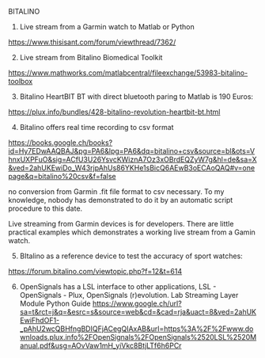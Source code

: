 BITALINO

1. Live stream from a Garmin watch to Matlab or Python

https://www.thisisant.com/forum/viewthread/7362/

2. Live stream from Bitalino Biomedical Toolkit 

https://www.mathworks.com/matlabcentral/fileexchange/53983-bitalino-toolbox

3. Bitalino HeartBIT BT with direct bluetooth paring to Matlab is 190 Euros:

https://plux.info/bundles/428-bitalino-revolution-heartbit-bt.html

4. Bitalino offers real time recording to csv format

https://books.google.ch/books?id=Hy7EDwAAQBAJ&pg=PA6&lpg=PA6&dq=bitalino+csv&source=bl&ots=VhnxUXPFuO&sig=ACfU3U26YsvcKWiznA7Oz3xOBrdEQZyW7g&hl=de&sa=X&ved=2ahUKEwiDo_W43rjpAhUs86YKHe1sBicQ6AEwB3oECAoQAQ#v=onepage&q=bitalino%20csv&f=false

no conversion from Garmin .fit file format to csv necessary. To my knowledge, nobody has demonstrated to do it by an automatic script procedure to this date.

Live streaming from Garmin devices is for developers. There are little practical examples which demonstrates a working live stream from a Gamin watch.

5. BItalino as a reference device to test the accuracy of sport watches:

https://forum.bitalino.com/viewtopic.php?f=12&t=614

6. OpenSignals has a LSL interface to other applications, LSL - OpenSignals - Plux, OpenSignals (r)evolution. Lab Streaming Layer Module Python Guide
https://www.google.ch/url?sa=t&rct=j&q=&esrc=s&source=web&cd=&cad=rja&uact=8&ved=2ahUKEwiFhdOF1-_pAhU2wcQBHfngBDIQFjACegQIAxAB&url=https%3A%2F%2Fwww.downloads.plux.info%2FOpenSignals%2FOpenSignals%2520LSL%2520Manual.pdf&usg=AOvVaw1mH_yiVkc8BtjLTf6h6PCr
